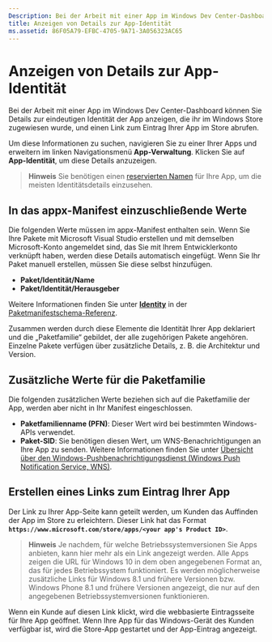```yaml
---
Description: Bei der Arbeit mit einer App im Windows Dev Center-Dashboard können Sie Details zur eindeutigen Identität der App anzeigen, die ihr im Windows Store zugewiesen wurde, und einen Link zum Eintrag Ihrer App im Store abrufen.
title: Anzeigen von Details zur App-Identität
ms.assetid: 86F05A79-EFBC-4705-9A71-3A056323AC65
---
```


# Anzeigen von Details zur App-Identität


Bei der Arbeit mit einer App im Windows Dev Center-Dashboard können Sie Details zur eindeutigen Identität der App anzeigen, die ihr im Windows Store zugewiesen wurde, und einen Link zum Eintrag Ihrer App im Store abrufen.

Um diese Informationen zu suchen, navigieren Sie zu einer Ihrer Apps und erweitern im linken Navigationsmenü **App-Verwaltung**. Klicken Sie auf **App-Identität**, um diese Details anzuzeigen.

> **Hinweis**  Sie benötigen einen [reservierten Namen](create-your-app-by-reserving-a-name.md) für Ihre App, um die meisten Identitätsdetails einzusehen.

## In das appx-Manifest einzuschließende Werte


Die folgenden Werte müssen im appx-Manifest enthalten sein. Wenn Sie Ihre Pakete mit Microsoft Visual Studio erstellen und mit demselben Microsoft-Konto angemeldet sind, das Sie mit Ihrem Entwicklerkonto verknüpft haben, werden diese Details automatisch eingefügt. Wenn Sie Ihr Paket manuell erstellen, müssen Sie diese selbst hinzufügen.

-   **Paket/Identität/Name**
-   **Paket/Identität/Herausgeber**

Weitere Informationen finden Sie unter [**Identity**](https://msdn.microsoft.com/library/windows/apps/br211441) in der [Paketmanifestschema-Referenz](https://msdn.microsoft.com/library/windows/apps/br211473).

Zusammen werden durch diese Elemente die Identität Ihrer App deklariert und die „Paketfamilie“ gebildet, der alle zugehörigen Pakete angehören. Einzelne Pakete verfügen über zusätzliche Details, z. B. die Architektur und Version.

## Zusätzliche Werte für die Paketfamilie


Die folgenden zusätzlichen Werte beziehen sich auf die Paketfamilie der App, werden aber nicht in Ihr Manifest eingeschlossen.

-   **Paketfamilienname (PFN)**: Dieser Wert wird bei bestimmten Windows-APIs verwendet.
-   **Paket-SID**: Sie benötigen diesen Wert, um WNS-Benachrichtigungen an Ihre App zu senden. Weitere Informationen finden Sie unter [Übersicht über den Windows-Pushbenachrichtigungsdienst (Windows Push Notification Service, WNS)](https://msdn.microsoft.com/library/windows/apps/mt187203).

## Erstellen eines Links zum Eintrag Ihrer App


Der Link zu Ihrer App-Seite kann geteilt werden, um Kunden das Auffinden der App im Store zu erleichtern. Dieser Link hat das Format **`https://www.microsoft.com/store/apps/<your app's Product ID>`**.

> **Hinweis**  Je nachdem, für welche Betriebssystemversionen Sie Apps anbieten, kann hier mehr als ein Link angezeigt werden. Alle Apps zeigen die URL für Windows 10 in dem oben angegebenen Format an, das für jedes Betriebssystem funktioniert. Es werden möglicherweise zusätzliche Links für Windows 8.1 und frühere Versionen bzw. Windows Phone 8.1 und frühere Versionen angezeigt, die nur auf den angegebenen Betriebssystemversionen funktionieren.

Wenn ein Kunde auf diesen Link klickt, wird die webbasierte Eintragsseite für Ihre App geöffnet. Wenn Ihre App für das Windows-Gerät des Kunden verfügbar ist, wird die Store-App gestartet und der App-Eintrag angezeigt.

 

 






<!--HONumber=Mar16_HO1-->


